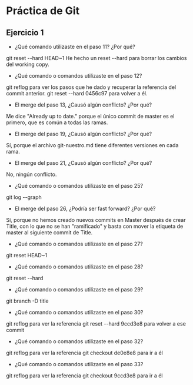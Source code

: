 # Práctica de Git
## Ejercicio 1


* ¿Qué comando utilizaste en el paso 11? ¿Por qué?

git reset --hard HEAD~1
He hecho un reset --hard para borrar los cambios del working copy.


* ¿Qué comando o comandos utilizaste en el paso 12?

git reflog para ver los pasos que he dado y recuperar la referencia del commit anterior.
git reset --hard 0456c97 para volver a él.


* El merge del paso 13, ¿Causó algún conflicto? ¿Por qué?

Me dice "Already up to date." porque el único commit de master es el primero, que es común a todas las ramas.


* El merge del paso 19, ¿Causó algún conflicto? ¿Por qué?

Sí, porque el archivo git-nuestro.md tiene diferentes versiones en cada rama.


* El merge del paso 21, ¿Causó algún conflicto? ¿Por qué?

No, ningún conflicto.


* ¿Qué comando o comandos utilizaste en el paso 25?

git log --graph


* El merge del paso 26, ¿Podría ser fast forward? ¿Por qué?

Sí, porque no hemos creado nuevos commits en Master después de crear Title, con lo que no se han "ramificado" y basta con mover la etiqueta de master al siguiente commit de Title.


* ¿Qué comando o comandos utilizaste en el paso 27?

git reset HEAD~1


* ¿Qué comando o comandos utilizaste en el paso 28?

git reset --hard


* ¿Qué comando o comandos utilizaste en el paso 29?

git branch -D title


* ¿Qué comando o comandos utilizaste en el paso 30?

git reflog para ver la referencia
git reset --hard 9ccd3e8 para volver a ese commit


* ¿Qué comando o comandos utilizaste en el paso 32?

git reflog para ver la referencia
git checkout de0e8e8 para ir a él

* ¿Qué comando o comandos utilizaste en el paso 33?

git reflog para ver la referencia
git checkout 9ccd3e8 para ir a él
